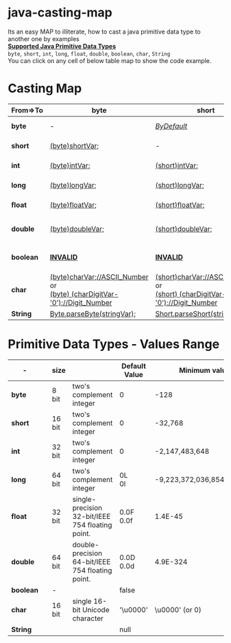 # java-casting-map
Its an easy MAP to illiterate, how to cast a java primitive data type to another one by examples  
[**Supported Java Primitive Data Types**][1]  
`byte`, `short`, `int`, `long`, `float`, `double`, `boolean`, `char`, `String`  
You can click on any cell of below table map to show the code example.


Casting Map
============


| From=>To 	|       **byte**        |       **short**       |   **int**     |         **long**      |       **float**       |   **double**     |         **boolean**      |       **char**       |   **String**     |  
| --- | --- | --- | --- | --- | --- | --- | --- | --- | --- |
| **byte**  	| -                     | [*ByDefault*][01]      | [*ByDefault*][02]    | [*ByDefault*][03] | [*ByDefault*][04]  | [*ByDefault*][05] | [**INVALID**][06] | [*(char)byteVar;//ASCII_Char*][07]  | [*Byte.toString(byteVar);*][08] or <br/> [ByConcatenation][09] |
| **short** 	| [(byte)shortVar;][10] | -  | [*ByDefault*][12]    | [*ByDefault*][13] | [*ByDefault*][14]  | [*ByDefault*][15] | [**INVALID**][16] | [*(char)shortVar;//ASCII_Char*][17]  | [*Short.toString(shortVar);*][18] or <br/> [ByConcatenation][19] |
| **int**   	| [(byte)intVar;][20]   | [(short)intVar;][21] | -     | [*ByDefault*][23] | [*ByDefault*][24]  | [*ByDefault*][25] | [**INVALID**][26] | [*(char)intVar;//ASCII_Char*][27]  | [*Integer.toString(intVar);*][28] or <br/> [ByConcatenation][29] |
| **long**   	| [(byte)longVar;][30]  | [(short)longVar;][31] | [(int)longVar;][32]     | - | [*ByDefault*][34]  | [*ByDefault*][35] | [**INVALID**][36] | [*(char)longVar;//ASCII_Char*][37]  | [*Long.toString(longVar);*][38] or <br/> [ByConcatenation][39] |
| **float**   	| [(byte)floatVar;][40] | [(short)floatVar;][41] | [(int)floatVar;][42]     | [(long)floatVar;][43] | -  | [*ByDefault*][45] | [**INVALID**][46] | [*(char)floatVar;//ASCII_Char*][47]  | [*Float.toString(floatVar);*][48] or <br/> [ByConcatenation][49] |
| **double**   	| [(byte)doubleVar;][50] | [(short)doubleVar;][51] | [(int)doubleVar;][52]     | [(long)doubleVar;][53] | [(float)doubleVar;][54]  | - | [**INVALID**][56] | [*(char)doubleVar;//ASCII_Char*][57]  | [*Double.toString(doubleVar);*][58] or <br/> [ByConcatenation][59] |
| **boolean**	| [**INVALID**][60]   | [**INVALID**][60] | [**INVALID**][60] | [**INVALID**][60] | [**INVALID**][60]  | [**INVALID**][60] | - | [**INVALID**][60]  | [*Boolean.toString(booleanVar);*][68] or <br/> [ByConcatenation][69] |
| **char**   	| [(byte)charVar;//ASCII_Number][70] or <br/> [(byte) (charDigitVar-'0');//Digit_Number][720]   | [(short)charVar;//ASCII_Number][71] or <br/> [(short) (charDigitVar-'0');//Digit_Number][721] | [*ByDefault//ASCII_Number*][72] or <br/> [(charDigitVar-'0');//Digit_Number][722] | [*ByDefault//ASCII_Number*][73] or <br/> [(charDigitVar-'0');//Digit_Number][723] | [*ByDefault//ASCII_Number*][74] or <br/> [(charDigitVar-'0');//Digit_Number][724]  | [*ByDefault//ASCII_Number*][75] or <br/> [(charDigitVar-'0');//Digit_Number][725] | [**INVALID**][76] | -  | [*Char.toString(charVar);*][78] or <br/> [ByConcatenation][79] |
| **String**   	| [Byte.parseByte(stringVar);][80]   | [Short.parseShort(stringVar);][81] | [Integer.parseInt(stringVar);][82] | [Long.parseLong(stringVar);][83] | [Float.parseFloat(stringVar);][84]  | [Double.parseDouble(stringVar);][85] | [Boolean.parseBoolean(stringVar);][86] | [stringVar.charAt(index);][87]  | - |


Primitive Data Types - Values Range
============

|      -      |   | **size** |                                                 | **Default Value**     | **Minimum value**           | **Maximum value**         |       |
| ----------- | - | -------- | ----------------------------------------------- | --------------------- | --------------------------- | ------------------------- | ----- |
| **byte**    |   | 8 bit    | two's complement integer                        | 0                     | \-128                       | 127                       | 2\^7  |
| **short**   |   | 16 bit   | two's complement integer                        | 0                     | \-32,768                    | 32,767                    | 2\^15 |
| **int**     |   | 32 bit   | two's complement integer                        | 0                     | \-2,147,483,648             | 2,147,483,647             | 2\^31 |
| **long**    |   | 64 bit   | two's complement integer                        | 0L <br> 0l            | \-9,223,372,036,854,770,000 | 9,223,372,036,854,770,000 | 2\^63 |
| **float**   |   | 32 bit   | single-precision 32-bit/IEEE 754 floating point.| 0.0F <br> 0.0f        | 1.4E-45                     | 3.4028235E38              |       |
| **double**  |   | 64 bit   | double-precision 64-bit/IEEE 754 floating point.| 0.0D <br> 0.0d        | 4.9E-324                    | 1.7976931348623157E308    |       |
| **boolean** |   | \-       |                                                 | false                 |                             |                           |       |
| **char**    |   | 16 bit   | single 16-bit Unicode character                 | '\\u0000'             | \\u0000' (or 0)             | \\uffff' (or 65,535)      |       |
| **String**  |   |          |                                                 | null                  |                             |                           |       |










[1]: https://docs.oracle.com/javase/tutorial/java/nutsandbolts/datatypes.html

[01]: https://github.com/ahmednabil88/java-casting-map/blob/master/src/main/java/java_casting_map/ByteCasting.java#L26-L29 "BY Default - No casting required"
[02]: https://github.com/ahmednabil88/java-casting-map/blob/master/src/main/java/java_casting_map/ByteCasting.java#L31-L34 "BY Default - No casting required"
[03]: https://github.com/ahmednabil88/java-casting-map/blob/master/src/main/java/java_casting_map/ByteCasting.java#L36-L39 "BY Default - No casting required"
[04]: https://github.com/ahmednabil88/java-casting-map/blob/master/src/main/java/java_casting_map/ByteCasting.java#L41-L44 "BY Default - No casting required"
[05]: https://github.com/ahmednabil88/java-casting-map/blob/master/src/main/java/java_casting_map/ByteCasting.java#L46-L49 "BY Default - No casting required"
[06]: https://github.com/ahmednabil88/java-casting-map/blob/master/src/main/java/java_casting_map/ByteCasting.java#L51-L54
[07]: https://github.com/ahmednabil88/java-casting-map/blob/master/src/main/java/java_casting_map/ByteCasting.java#L56-L59
[08]: https://github.com/ahmednabil88/java-casting-map/blob/master/src/main/java/java_casting_map/ByteCasting.java#L61-L63
[09]: https://github.com/ahmednabil88/java-casting-map/blob/master/src/main/java/java_casting_map/ByteCasting.java#L65-L67

[10]: https://github.com/ahmednabil88/java-casting-map/blob/master/src/main/java/java_casting_map/ShortCasting.java#L26-L28
[12]: https://github.com/ahmednabil88/java-casting-map/blob/master/src/main/java/java_casting_map/ShortCasting.java#L30-L33 "BY Default - No casting required"
[13]: https://github.com/ahmednabil88/java-casting-map/blob/master/src/main/java/java_casting_map/ShortCasting.java#L35-L38 "BY Default - No casting required"
[14]: https://github.com/ahmednabil88/java-casting-map/blob/master/src/main/java/java_casting_map/ShortCasting.java#L40-L43 "BY Default - No casting required"
[15]: https://github.com/ahmednabil88/java-casting-map/blob/master/src/main/java/java_casting_map/ShortCasting.java#L45-L48 "BY Default - No casting required"
[16]: https://github.com/ahmednabil88/java-casting-map/blob/master/src/main/java/java_casting_map/ShortCasting.java#L50-L53
[17]: https://github.com/ahmednabil88/java-casting-map/blob/master/src/main/java/java_casting_map/ShortCasting.java#L55-L58
[18]: https://github.com/ahmednabil88/java-casting-map/blob/master/src/main/java/java_casting_map/ShortCasting.java#L60-L62
[19]: https://github.com/ahmednabil88/java-casting-map/blob/master/src/main/java/java_casting_map/ShortCasting.java#L64-L66

[20]: https://github.com/ahmednabil88/java-casting-map/blob/master/src/main/java/java_casting_map/IntCasting.java#L26-L29
[21]: https://github.com/ahmednabil88/java-casting-map/blob/master/src/main/java/java_casting_map/IntCasting.java#L31-L33
[23]: https://github.com/ahmednabil88/java-casting-map/blob/master/src/main/java/java_casting_map/IntCasting.java#L35-L38 "BY Default - No casting required"
[24]: https://github.com/ahmednabil88/java-casting-map/blob/master/src/main/java/java_casting_map/IntCasting.java#L40-L43 "BY Default - No casting required"
[25]: https://github.com/ahmednabil88/java-casting-map/blob/master/src/main/java/java_casting_map/IntCasting.java#L45-L48 "BY Default - No casting required"
[26]: https://github.com/ahmednabil88/java-casting-map/blob/master/src/main/java/java_casting_map/IntCasting.java#L50-L53
[27]: https://github.com/ahmednabil88/java-casting-map/blob/master/src/main/java/java_casting_map/IntCasting.java#L55-L58
[28]: https://github.com/ahmednabil88/java-casting-map/blob/master/src/main/java/java_casting_map/IntCasting.java#L60-L62
[29]: https://github.com/ahmednabil88/java-casting-map/blob/master/src/main/java/java_casting_map/IntCasting.java#L64-L66


[30]: https://github.com/ahmednabil88/java-casting-map/blob/master/src/main/java/java_casting_map/LongCasting.java#L26-L28
[31]: https://github.com/ahmednabil88/java-casting-map/blob/master/src/main/java/java_casting_map/LongCasting.java#L30-L32
[32]: https://github.com/ahmednabil88/java-casting-map/blob/master/src/main/java/java_casting_map/LongCasting.java#L34-L36
[34]: https://github.com/ahmednabil88/java-casting-map/blob/master/src/main/java/java_casting_map/LongCasting.java#L38-L41 "BY Default - No casting required"
[35]: https://github.com/ahmednabil88/java-casting-map/blob/master/src/main/java/java_casting_map/LongCasting.java#L43-L46 "BY Default - No casting required"
[36]: https://github.com/ahmednabil88/java-casting-map/blob/master/src/main/java/java_casting_map/LongCasting.java#L48-L51
[37]: https://github.com/ahmednabil88/java-casting-map/blob/master/src/main/java/java_casting_map/LongCasting.java#L53-L56
[38]: https://github.com/ahmednabil88/java-casting-map/blob/master/src/main/java/java_casting_map/LongCasting.java#L58-L60
[39]: https://github.com/ahmednabil88/java-casting-map/blob/master/src/main/java/java_casting_map/LongCasting.java#L62-L64



[40]: https://github.com/ahmednabil88/java-casting-map/blob/master/src/main/java/java_casting_map/FloatCasting.java#L26-L28
[41]: https://github.com/ahmednabil88/java-casting-map/blob/master/src/main/java/java_casting_map/FloatCasting.java#L30-L34
[42]: https://github.com/ahmednabil88/java-casting-map/blob/master/src/main/java/java_casting_map/FloatCasting.java#L34-L36
[43]: https://github.com/ahmednabil88/java-casting-map/blob/master/src/main/java/java_casting_map/FloatCasting.java#L38-L40
[45]: https://github.com/ahmednabil88/java-casting-map/blob/master/src/main/java/java_casting_map/FloatCasting.java#L42-L45 "BY Default - No casting required"
[46]: https://github.com/ahmednabil88/java-casting-map/blob/master/src/main/java/java_casting_map/FloatCasting.java#L47-L50
[47]: https://github.com/ahmednabil88/java-casting-map/blob/master/src/main/java/java_casting_map/FloatCasting.java#L52-L55
[48]: https://github.com/ahmednabil88/java-casting-map/blob/master/src/main/java/java_casting_map/FloatCasting.java#L57-L59
[49]: https://github.com/ahmednabil88/java-casting-map/blob/master/src/main/java/java_casting_map/FloatCasting.java#L61-L63


[50]: https://github.com/ahmednabil88/java-casting-map/blob/master/src/main/java/java_casting_map/DoubleCasting.java#L26-L28
[51]: https://github.com/ahmednabil88/java-casting-map/blob/master/src/main/java/java_casting_map/DoubleCasting.java#L30-L32
[52]: https://github.com/ahmednabil88/java-casting-map/blob/master/src/main/java/java_casting_map/DoubleCasting.java#L34-L36
[53]: https://github.com/ahmednabil88/java-casting-map/blob/master/src/main/java/java_casting_map/DoubleCasting.java#L38-L40
[54]: https://github.com/ahmednabil88/java-casting-map/blob/master/src/main/java/java_casting_map/DoubleCasting.java#L42-L44
[56]: https://github.com/ahmednabil88/java-casting-map/blob/master/src/main/java/java_casting_map/DoubleCasting.java#L46-L49
[57]: https://github.com/ahmednabil88/java-casting-map/blob/master/src/main/java/java_casting_map/DoubleCasting.java#L51-L54
[58]: https://github.com/ahmednabil88/java-casting-map/blob/master/src/main/java/java_casting_map/DoubleCasting.java#L56-L58
[59]: https://github.com/ahmednabil88/java-casting-map/blob/master/src/main/java/java_casting_map/DoubleCasting.java#L60-L62

[60]: https://github.com/ahmednabil88/java-casting-map/blob/master/src/main/java/java_casting_map/BooleanCasting.java#L26-L28 "boolean - Can NOT be casted to byte/short/int/long/float/double/char"
[68]: https://github.com/ahmednabil88/java-casting-map/blob/master/src/main/java/java_casting_map/BooleanCasting.java#L30-L33
[69]: https://github.com/ahmednabil88/java-casting-map/blob/master/src/main/java/java_casting_map/BooleanCasting.java#L35-L38


[70]: https://github.com/ahmednabil88/java-casting-map/blob/master/src/main/java/java_casting_map/CharCasting.java#L26-L29
[71]: https://github.com/ahmednabil88/java-casting-map/blob/master/src/main/java/java_casting_map/CharCasting.java#L31-L34
[72]: https://github.com/ahmednabil88/java-casting-map/blob/master/src/main/java/java_casting_map/CharCasting.java#L36-L40
[73]: https://github.com/ahmednabil88/java-casting-map/blob/master/src/main/java/java_casting_map/CharCasting.java#L42-L46
[74]: https://github.com/ahmednabil88/java-casting-map/blob/master/src/main/java/java_casting_map/CharCasting.java#L48-L52
[75]: https://github.com/ahmednabil88/java-casting-map/blob/master/src/main/java/java_casting_map/CharCasting.java#L54-L58
[76]: https://github.com/ahmednabil88/java-casting-map/blob/master/src/main/java/java_casting_map/CharCasting.java#L60-L63
[78]: https://github.com/ahmednabil88/java-casting-map/blob/master/src/main/java/java_casting_map/CharCasting.java#L65-L67
[79]: https://github.com/ahmednabil88/java-casting-map/blob/master/src/main/java/java_casting_map/CharCasting.java#L69-L71

[720]: https://github.com/ahmednabil88/java-casting-map/blob/master/src/main/java/java_casting_map/CharCasting.java#L81-L84
[721]: https://github.com/ahmednabil88/java-casting-map/blob/master/src/main/java/java_casting_map/CharCasting.java#L86-L89
[722]: https://github.com/ahmednabil88/java-casting-map/blob/master/src/main/java/java_casting_map/CharCasting.java#L91-L94
[723]: https://github.com/ahmednabil88/java-casting-map/blob/master/src/main/java/java_casting_map/CharCasting.java#L96-L99
[724]: https://github.com/ahmednabil88/java-casting-map/blob/master/src/main/java/java_casting_map/CharCasting.java#L101-L104
[725]: https://github.com/ahmednabil88/java-casting-map/blob/master/src/main/java/java_casting_map/CharCasting.java#L106-L109


[80]: https://github.com/ahmednabil88/java-casting-map/blob/master/src/main/java/java_casting_map/StringCasting.java#L25-L28
[81]: https://github.com/ahmednabil88/java-casting-map/blob/master/src/main/java/java_casting_map/StringCasting.java#L30-L33
[82]: https://github.com/ahmednabil88/java-casting-map/blob/master/src/main/java/java_casting_map/StringCasting.java#L35-L38
[83]: https://github.com/ahmednabil88/java-casting-map/blob/master/src/main/java/java_casting_map/StringCasting.java#L40-L43
[84]: https://github.com/ahmednabil88/java-casting-map/blob/master/src/main/java/java_casting_map/StringCasting.java#L45-L48
[85]: https://github.com/ahmednabil88/java-casting-map/blob/master/src/main/java/java_casting_map/StringCasting.java#L50-L53
[86]: https://github.com/ahmednabil88/java-casting-map/blob/master/src/main/java/java_casting_map/StringCasting.java#L55-L61
[87]: https://github.com/ahmednabil88/java-casting-map/blob/master/src/main/java/java_casting_map/StringCasting.java#L63-L66

